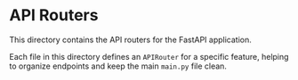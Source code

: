 # API Routers

This directory contains the API routers for the FastAPI application.

Each file in this directory defines an `APIRouter` for a specific feature, helping to organize endpoints and keep the main `main.py` file clean. 